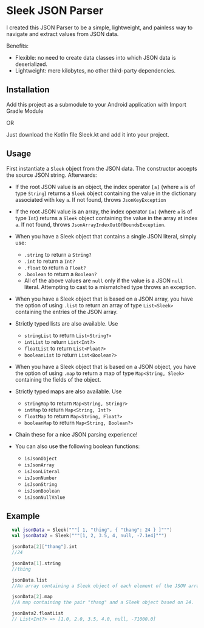 # Sleek JSON Parser

I created this JSON Parser to be a simple, lightweight, and painless way to navigate and extract values from JSON data.

Benefits:

- Flexible: no need to create data classes into which JSON data is deserialized.
- Lightweight: mere kilobytes, no other third-party dependencies.

## Installation

Add this project as a submodule to your Android application with Import Gradle Module

OR

Just download the Kotlin file Sleek.kt and add it into your project.

## Usage

First instantiate a `Sleek` object from the JSON data. The constructor accepts the source JSON string. Afterwards:

- If the root JSON value is an object, the index operator `[a]` (where `a` is of type `String`) returns a `Sleek` object containing the value in the dictionary associated with key `a`. If not found, throws `JsonKeyException`

- If the root JSON value is an array, the index operator `[a]` (where `a` is of type `Int`) returns a `Sleek` object containing the value in the array at index `a`. If not found, throws   `JsonArrayIndexOutOfBoundsException`.

- When you have a Sleek object that contains a single JSON literal, simply use:
  - `.string` to return a `String?`
  - `.int` to return a `Int?`
  - `.float` to return a `Float?`
  - `.boolean` to return a `Boolean?`
  - All of the above values are `null` only if the value is a JSON `null` literal. Attempting to cast to a mismatched type throws an exception.

- When you have a Sleek object that is based on a JSON array, you have the option of using `.list` to return an array of type `List<Sleek>` containing the entries of the JSON array.

- Strictly typed lists are also available. Use
  - `stringList` to return `List<String?>`
  - `intList` to return `List<Int?>`
  - `floatList` to return `List<Float?>`
  - `booleanList` to return `List<Boolean?>`

- When you have a Sleek object that is based on a JSON object, you have the option of using `.map` to return a map of type `Map<String, Sleek>` containing the fields of the object.

- Strictly typed maps are also available. Use
  - `stringMap` to return `Map<String, String?>`
  - `intMap` to return `Map<String, Int?>`
  - `floatMap` to return `Map<String, Float?>`
  - `booleanMap` to return `Map<String, Boolean?>`

- Chain these for a nice JSON parsing experience!

- You can also use the following boolean functions:
  - `isJsonObject`
  - `isJsonArray`
  - `isJsonLiteral`
  - `isJsonNumber`
  - `isJsonString`
  - `isJsonBoolean`
  - `isJsonNullValue`

## Example

  ```kotlin
    val jsonData = Sleek("""[ 1, "thing", { "thang": 24 } ]""")
    val jsonData2 = Sleek("""[1, 2, 3.5, 4, null, -7.1e4]""")

    jsonData[2]["thang"].int
    //24

    jsonData[1].string
    //thing

    jsonData.list
    //An array containing a Sleek object of each element of the JSON array: 1, "thing", and {"thang":24}

    jsonData[2].map
    //A map containing the pair "thang" and a Sleek object based on 24.

    jsonData2.floatList
    // List<Int?> => [1.0, 2.0, 3.5, 4.0, null, -71000.0]

  ```

